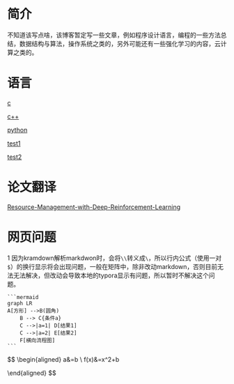 # 简介

不知道该写点啥，该博客暂定写一些文章，例如程序设计语言，编程的一些方法总结，数据结构与算法，操作系统之类的，另外可能还有一些强化学习的内容，云计算之类的。



# 语言

[c](files/c-language.md)

[c++]()

[python](files/python.md)



[test1](test/latex-formula.md)

[test2](test/test.md)

# 论文翻译

[Resource-Management-with-Deep-Reinforcement-Learning](files/Resource-Management-with-Deep-Reinforcement-Learning/Resource-Management-with-Deep-Reinforcement-Learning.html)



# 网页问题

1 因为kramdown解析markdwon时，会将`\\`转义成`\`，所以行内公式（使用一对`$`）的换行显示将会出现问题，一般在矩阵中，除非改动markdown，否则目前无法无法解决，但改动会导致本地的typora显示有问题，所以暂时不解决这个问题。



```
​```mermaid
graph LR
A[方形] -->B(圆角)
    B --> C{条件a}
    C -->|a=1| D[结果1]
    C -->|a=2| E[结果2]
    F[横向流程图]
​```
```

$$
\begin{aligned}
a&=b \\
f(x)&=x^2+b

\end{aligned}
$$

